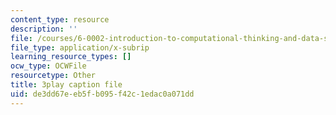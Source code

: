 ```yaml
---
content_type: resource
description: ''
file: /courses/6-0002-introduction-to-computational-thinking-and-data-science-fall-2016/de3dd67eeb5fb095f42c1edac0a071dd_vIFKGFl1Cn8.srt
file_type: application/x-subrip
learning_resource_types: []
ocw_type: OCWFile
resourcetype: Other
title: 3play caption file
uid: de3dd67e-eb5f-b095-f42c-1edac0a071dd
---
```

